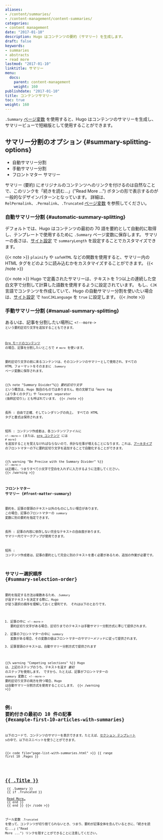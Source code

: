 ```yaml
---
aliases:
- /content/summaries/
- /content-management/content-summaries/
categories:
- content management
date: "2017-01-10"
description: Hugo はコンテンツの要約 (サマリー) を生成します。
draft: false
keywords:
- summaries
- abstracts
- read more
lastmod: "2017-01-10"
linktitle: サマリー
menu:
  docs:
    parent: content-management
    weight: 160
publishdate: "2017-01-10"
title: コンテンツサマリー
toc: true
weight: 160
---
```


`.Summary` [ページ変数][pagevariables] を使用すると、Hugo はコンテンツのサマリーを生成し、サマリービューで短縮版として使用することができます。

## サマリー分割のオプション {#summary-splitting-options}

* 自動サマリー分割
* 手動サマリー分割
* フロントマター サマリー

サマリー (要約) にオリジナルのコンテンツへのリンクを付けるのは自然なことで、このリンクを「続きを読む...」("Read More ...") ボタンの形で表示するのが一般的なデザインパターンとなっています。
詳細は、`RelPermalink`、`.Permalink`、`.Truncated` [ページ変数][pagevariables] を参照してください。

### 自動サマリー分割 {#automatic-summary-splitting}

デフォルトでは、Hugo はコンテンツの最初の 70 語を要約として自動的に取得し、テンプレートで使用するために `.Summary` ページ変数に保存します。
サマリーの長さは、[サイト設定](/getting-started/configuration/) で `summaryLength` を設定することでカスタマイズできます。

{{< note >}}
`plainify` や `safeHTML` などの関数を使用すると、サマリー内の HTML タグをどのように読み込むかをカスタマイズすることができます。
{{< /note >}}

{{< note >}}
Hugo で定義されたサマリーは、テキストを 1つ以上の連続した空白文字で分割して計算した語数を使用するように設定されています。
もし、`CJK` 言語でコンテンツを作成していて、Hugo の自動サマリー分割を使いたい場合は、[サイト設定](/getting-started/configuration/) で `hasCJKLanguage` を `true` に設定します。
{{< /note >}}

### 手動サマリー分割 {#manual-summary-splitting}

あるいは、記事を分割したい場所に <code>&#60;&#33;&#45;&#45;more&#45;&#62;<code> という要約区切り文字を追加することもできます。

[Org モードのコンテンツ][org] の場合、記事を分割したいところで `# more` を使います。

要約区切り文字の前に来るコンテンツは、そのコンテンツのサマリーとして使用され、すべての HTML フォーマットをそのままに `.Summary` ページ変数に保存されます。

{{% note "Summary Divider"%}}
*要約区切り文字* という概念は、Hugo 独自のものではありません。他の文献では「more tag (より多くのタグ)」や「excerpt separator (抜粋区切り)」とも呼ばれています。
{{< /note >}}

長所
: 自由で正確、そしてレンダリングの向上。 すべての HTML タグと書式は保持されます。

短所
: コンテンツ作成者は、各コンテンツファイルに <code>&#60;&#33;&#45;&#45;more&#45;&#62;</code> (または、[org コンテンツ][org] には `# more`) を追加することを覚えなければならないので、余計な仕事が増えることになります。これは、[アーキタイプ](/content-management/archetypes/) のフロントマターの下に要約区切り文字を追加することで自動化することができます。

{{% warning "Be Precise with the Summary Divider" %}}
<code>&#60;&#33;&#45;&#45;more&#45;&#62;</code> は正確に、つまりすべて小文字で空白を入れずに入力するように注意してください。
{{< /warning >}}

### フロントマター サマリー {#front-matter-summary}

要約を、記事の冒頭のテキスト以外のものにしたい場合があります。 この場合、記事のフロントマターの `summary` 変数に別の要約を指定できます。

長所
: 記事の内容に依存しない完全なテキストの自由度があります。 サマリー内でマークアップが使用できます。

短所
: コンテンツ作成者は、記事の要約として完全に別のテキストを書く必要があるため、追加の作業が必要です。

## サマリー選択順序 {#summary-selection-order}

要約を指定する方法は複数あるため、`.Summary` が返すテキストを決定する際に、Hugo が従う選択の順序を理解しておくと便利です。 それは以下のとおりです。

1. 記事の中に <code>&#60;&#33;&#45;&#45;more&#45;&#62;</code> 要約区切り文字がある場合、区切りまでのテキストは手動サマリー分割方式に準じて提供されます。
2. 記事のフロントマターの中に `summary` 変数がある場合、その変数の値はフロントマターのサマリーメソッドに従って提供されます。
3. 記事冒頭のテキストは、自動サマリー分割方式で提供されます

{{% warning "Competing selections" %}}
Hugo は、上記のステップのうち、テキストを返す _最初_ のステップを使用します。 ですから、たとえば、記事がフロントマターの `summary` 変数と <code>&#60;&#33;&#45;&#45;more&#45;&#62;</code> 要約区切り文字の両方を持つ場合、Hugo は自動サマリー分割方式を使用することにします。
{{< /warning >}}

## 例: 要約付きの最初の 10 件の記事 {#example-first-10-articles-with-summaries}

以下のコードで、コンテンツのサマリーを表示できます。たとえば、[セクション テンプレート][section template] sの中で、以下のスニペットを使うことができます。

{{< code file="page-list-with-summaries.html" >}}
{{ range first 10 .Pages }}
    <article>
      <!-- this <div> includes the title summary -->
      <div>
        <h2><a href="{{ .RelPermalink }}">{{ .Title }}</a></h2>
        {{ .Summary }}
      </div>
      {{ if .Truncated }}
      <!-- This <div> includes a read more link, but only if the summary is truncated... -->
      <div>
        <a href="{{ .RelPermalink }}">Read More…</a>
      </div>
      {{ end }}
    </article>
{{ end }}
{{< /code >}}

ブール変数 `.Truncated` を使って、コンテンツが切り捨てられないとき、つまり、要約が記事全体を含んでいるときに、「続きを読む...」("Read More ...") リンクを隠すことができることに注意してください。

[org]: /content-management/formats/
[pagevariables]: /variables/page/
[section template]: /templates/section-templates/
